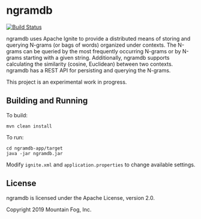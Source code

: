 # ngramdb

[![Build Status](https://travis-ci.org/mtnfog/ngramdb.svg?branch=master)](https://travis-ci.org/mtnfog/ngramdb)

ngramdb uses Apache Ignite to provide a distributed means of storing and querying N-grams (or bags of words) organized under contexts. The N-grams can be queried by the most frequently occurring N-grams or by N-grams starting with a given string. Additionally, ngramdb supports calculating the similarity (cosine, Euclidean) between two contexts. ngramdb has a REST API for persisting and querying the N-grams.

This project is an experimental work in progress.

## Building and Running

To build:

`mvn clean install`

To run:

```
cd ngramdb-app/target
java -jar ngramdb.jar
```

Modify `ignite.xml` and `application.properties` to change available settings.

## License

ngramdb is licensed under the Apache License, version 2.0.

Copyright 2019 Mountain Fog, Inc.
